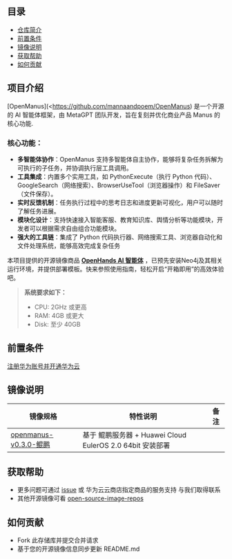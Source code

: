 ## 目录

- [仓库简介](#项目介绍)
- [前置条件](#前置条件)
- [镜像说明](#镜像说明)
- [获取帮助](#获取帮助)
- [如何贡献](#如何贡献)

## 项目介绍

[OpenManus](<https://github.com/mannaandpoem/OpenManus) 是一个开源的 AI 智能体框架，由 MetaGPT 团队开发，旨在复刻并优化商业产品 Manus 的核心功能.

### **核心功能：**

- **多智能体协作**：OpenManus 支持多智能体自主协作，能够将复杂任务拆解为可执行的子任务，并协调执行层工具调用。
- **工具集成**：内置多个实用工具，如 PythonExecute（执行 Python 代码）、GoogleSearch（网络搜索）、BrowserUseTool（浏览器操作）和 FileSaver（文件保存）。
- **实时反馈机制**：任务执行过程中的思考日志和进度更新可视化，用户可以随时了解任务进展。
- **模块化设计**：支持快速接入智能客服、教育知识库、舆情分析等功能模块，开发者可以根据需求自由组合功能模块。
- **强大的工具链**：集成了 Python 代码执行器、网络搜索工具、浏览器自动化和文件处理系统，能够高效完成复杂任务

本项目提供的开源镜像商品 [**OpenHands AI 智能体**]() ，已预先安装Neo4j及其相关运行环境，并提供部署模板。快来参照使用指南，轻松开启“开箱即用”的高效体验吧。

> **系统要求如下：**
>
> - CPU: 2GHz 或更高
> - RAM: 4GB 或更大
> - Disk: 至少 40GB

## 前置条件

[注册华为账号并开通华为云](https://support.huaweicloud.com/usermanual-account/account_id_001.html)

## 镜像说明

| 镜像规格                                                     | 特性说明                                                  | 备注 |
| ------------------------------------------------------------ | --------------------------------------------------------- | ---- |
| [openmanus-v0.3.0-鲲鹏](https://github.com/HuaweiCloudDeveloper/neo4j-image/tree/openmanus-v0.3.0-kunpeng) | 基于 鲲鹏服务器 + Huawei Cloud EulerOS 2.0 64bit 安装部署 |      |

## 获取帮助

- 更多问题可通过 [issue](https://github.com/HuaweiCloudDeveloper/neo4j-image/issues) 或 华为云云商店指定商品的服务支持 与我们取得联系
- 其他开源镜像可看 [open-source-image-repos](https://github.com/HuaweiCloudDeveloper/open-source-image-repos)

## 如何贡献

- Fork 此存储库并提交合并请求
- 基于您的开源镜像信息同步更新 README.md
